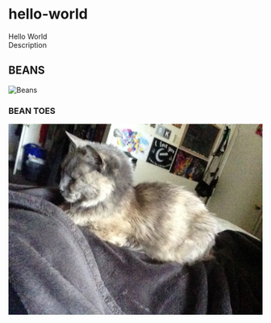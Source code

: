 # hello-world
Hello World <br>
Description <br/>


## BEANS
![Beans](/IMG_9506.JPG)

### BEAN TOES
![Beano](/IMG_9380.JPG)
